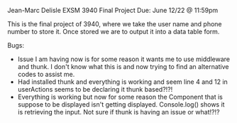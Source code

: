 Jean-Marc Delisle
EXSM 3940 Final Project
Due: June 12/22 @ 11:59pm

This is the final project of 3940, where we take the user name and phone number to store it. Once stored we are to output it into a data table form.

Bugs:
 - Issue I am having now is for some reason it wants me to use middleware and thunk. I don't know what this is and now trying to find an alternative codes to assist me.
 - Had installed thunk and everything is working and seem line 4 and 12 in userActions seems to be declaring it thunk based?!?! 
 - Everything is working but now for some reason the Component that is suppose to be displayed isn't getting displayed. Console.log() shows it is retrieving the input. Not sure if thunk is having an issue or what!?!?